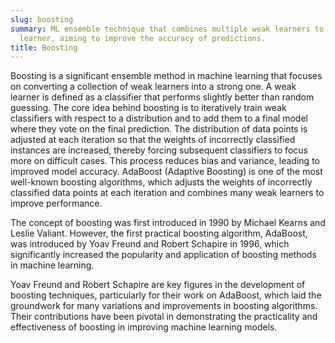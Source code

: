 ```yaml
---
slug: boosting
summary: ML ensemble technique that combines multiple weak learners to form a strong
  learner, aiming to improve the accuracy of predictions.
title: Boosting
---
```


Boosting is a significant ensemble method in machine learning that focuses on converting a collection of weak learners into a strong one. A weak learner is defined as a classifier that performs slightly better than random guessing. The core idea behind boosting is to iteratively train weak classifiers with respect to a distribution and to add them to a final model where they vote on the final prediction. The distribution of data points is adjusted at each iteration so that the weights of incorrectly classified instances are increased, thereby forcing subsequent classifiers to focus more on difficult cases. This process reduces bias and variance, leading to improved model accuracy. AdaBoost (Adaptive Boosting) is one of the most well-known boosting algorithms, which adjusts the weights of incorrectly classified data points at each iteration and combines many weak learners to improve performance.

The concept of boosting was first introduced in 1990 by Michael Kearns and Leslie Valiant. However, the first practical boosting algorithm, AdaBoost, was introduced by Yoav Freund and Robert Schapire in 1996, which significantly increased the popularity and application of boosting methods in machine learning.

Yoav Freund and Robert Schapire are key figures in the development of boosting techniques, particularly for their work on AdaBoost, which laid the groundwork for many variations and improvements in boosting algorithms. Their contributions have been pivotal in demonstrating the practicality and effectiveness of boosting in improving machine learning models.